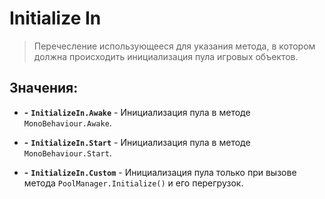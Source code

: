 # Initialize In

> Перечесление использующееся для указания метода, в котором должна происходить инициализация пула игровых объектов.

## Значения:

- **-** **`InitializeIn.Awake`** - Инициализация пула в методе `MonoBehaviour.Awake`.


- **-** **`InitializeIn.Start`** - Инициализация пула в методе `MonoBehaviour.Start`.


- **-** **`InitializeIn.Custom`** - Инициализация пула только при вызове метода `PoolManager.Initialize()` и его перегрузок.





